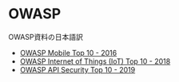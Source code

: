 # OWASP
OWASP資料の日本語訳

- [OWASP Mobile Top 10 - 2016](./Mobile%20Top%2010/2016/0x00-toc.md)
- [OWASP Internet of Things (IoT) Top 10 - 2018](./Internet%20of%20Things%20Top%2010/2018/01_Top%2010.md)
- [OWASP API Security Top 10 - 2019](./API%20Security%20Top%2010/2019/01_Top%2010.md)
